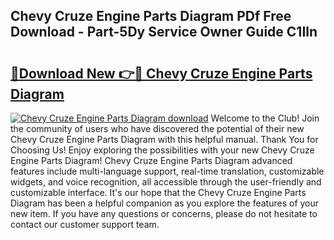 ## Chevy Cruze Engine Parts Diagram PDf Free Download - Part-5Dy Service Owner Guide C1Iln

# <h2><a href="http://dfhhsoi.blite.top/?on=Chevy+Cruze+Engine+Parts+Diagram">🔗Download New 👉🔴 Chevy Cruze Engine Parts Diagram</a></h2>

[![Chevy Cruze Engine Parts Diagram download](https://i.imgur.com/lujVjoI.png)](http://dfhhsoi.blite.top/?on=Chevy+Cruze+Engine+Parts+Diagram)
Welcome to the Club! Join the community of users who have discovered the potential of their new Chevy Cruze Engine Parts Diagram with this helpful manual. Thank You for Choosing Us! Enjoy exploring the possibilities with your new Chevy Cruze Engine Parts Diagram! Chevy Cruze Engine Parts Diagram advanced features include multi-language support, real-time translation, customizable widgets, and voice recognition, all accessible through the user-friendly and customizable interface. It's our hope that the Chevy Cruze Engine Parts Diagram has been a helpful companion as you explore the features of your new item. If you have any questions or concerns, please do not hesitate to contact our customer support team.
